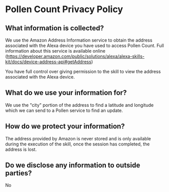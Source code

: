 # Pollen Count Privacy Policy

## What information is collected?

We use the Amazon Address Information service to obtain the address associated with the Alexa device you have used to access Pollen Count. Full information about this service is available online (https://developer.amazon.com/public/solutions/alexa/alexa-skills-kit/docs/device-address-api#getAddress)

You have full control over giving permission to the skill to view the address associated with the Alexa device.

## What do we use your information for?

We use the "city" portion of the address to find a latitude and longitude which we can send to a Pollen service to find an update.

## How do we protect your information?

The address provided by Amazon is never stored and is only available during the execution of the skill, once the session has completed, the address is lost. 

## Do we disclose any information to outside parties?

No
